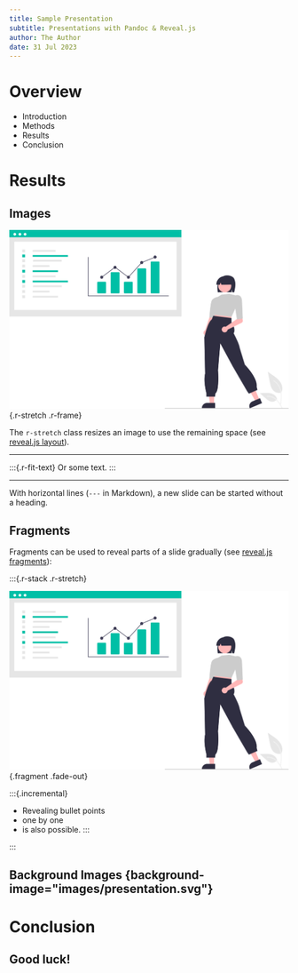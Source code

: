 ```yaml
---
title: Sample Presentation
subtitle: Presentations with Pandoc & Reveal.js
author: The Author
date: 31 Jul 2023
---
```


# Overview

- Introduction
- Methods
- Results
- Conclusion


# Results

## Images

![](images/presentation.svg){.r-stretch .r-frame}

The `r-stretch` class resizes an image to use the remaining space (see [reveal.js layout](https://revealjs.com/layout/)).

---

:::{.r-fit-text}
Or some text.
:::

---

With horizontal lines (`---` in Markdown), a new slide can be started without a heading.


## Fragments

Fragments can be used to reveal parts of a slide gradually (see [reveal.js fragments](https://revealjs.com/fragments/)):

:::{.r-stack .r-stretch}

![](images/presentation.svg){.fragment .fade-out}

:::{.incremental}
- Revealing bullet points
- one by one
- is also possible.
:::

:::

## Background Images {background-image="images/presentation.svg"}


# Conclusion

## Good luck!
